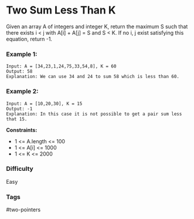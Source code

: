 # Two Sum Less Than K

Given an array A of integers and integer K, return the maximum S such that there exists i < j with A[i] + A[j] = S and S < K. If no i, j exist satisfying this equation, return -1.

### Example 1:

```
Input: A = [34,23,1,24,75,33,54,8], K = 60
Output: 58
Explanation: We can use 34 and 24 to sum 58 which is less than 60.
```

### Example 2:

```
Input: A = [10,20,30], K = 15
Output: -1
Explanation: In this case it is not possible to get a pair sum less that 15.
```

**Constraints:**

- 1 <= A.length <= 100
- 1 <= A[i] <= 1000
- 1 <= K <= 2000

### Difficulty

Easy

### Tags

#two-pointers
